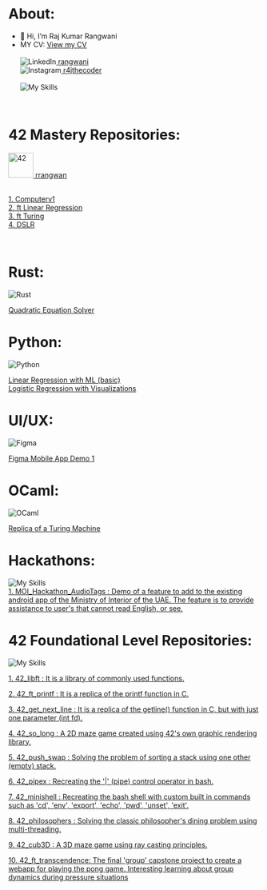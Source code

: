 # About:
 - 👋 Hi, I’m Raj Kumar Rangwani
- MY CV: <a href="https://rrangwan.github.io/CV/" target="_blank">View my CV</a> <br><br>
![LinkedIn](https://skillicons.dev/icons?i=linkedin)<a href="https://www.linkedin.com/in/rangwani/"> rangwani </a><br>
![Instagram](https://skillicons.dev/icons?i=instagram)<a href="https://www.instagram.com/r4jthecoder/"> r4jthecoder </a><br><br>
![My Skills](https://skillicons.dev/icons?i=js,html,css,ts,bootstrap,nextjs,figma,django,postgres,docker,react,debian,git,apple,bash,github,c,cpp,python,rust,ocaml,unity,vercel,vscode)
<br>

 # 42 Mastery Repositories:
<img src="https://upload.wikimedia.org/wikipedia/commons/8/8d/42_Logo.svg" alt="42" width="50" height="50"/><a href="https://profile.intra.42.fr/users/rrangwan"> rrangwan </a><br><br>
 

<a href="https://github.com/rrangwan/42_Mastery_Computerv1">1. Computerv1</a> <br>
<a href="https://github.com/rrangwan/42_MASTERY_ft_linear_regression">2. ft Linear Regression </a> <br>
<a href="https://github.com/rrangwan/42_MASTERY_ft_turing">3. ft Turing </a> <br>
<a href="https://github.com/rrangwan/42_MASTERY_Data_Science_Logistic_Regression">4. DSLR </a> <br>

<br>

# Rust:

![Rust](https://skillicons.dev/icons?i=rust)
 
 <a href="https://github.com/rrangwan/42_Mastery_Computerv1"> Quadratic Equation Solver</a>

# Python:
![Python](https://skillicons.dev/icons?i=python)
 
 <a href="https://github.com/rrangwan/42_MASTERY_ft_linear_regression">Linear Regression with ML (basic)</a> <br>
 <a href="https://github.com/rrangwan/42_MASTERY_Data_Science_Logistic_Regression">Logistic Regression with Visualizations</a> <br>



 # UI/UX:
 ![Figma](https://skillicons.dev/icons?i=figma)
 
 <a href="https://github.com/rrangwan/Figma_demo1">Figma Mobile App Demo 1 </a>


 # OCaml:
 ![OCaml](https://skillicons.dev/icons?i=ocaml)
 
 <a href="https://github.com/rrangwan/42_MASTERY_ft_turing">Replica of a Turing Machine </a>

 

 # Hackathons:

![My Skills](https://skillicons.dev/icons?i=js,html,vercel,nextjs,css,ts)
<br>
[1. MOI_Hackathon_AudioTags : Demo of a feature to add to the existing android app of the Ministry of Interior of the UAE. The feature is to provide assistance to user's that cannot read English, or see. ](https://moi-hackathon-team-tesseract.vercel.app)


 # 42 Foundational Level Repositories:
 ![My Skills](https://skillicons.dev/icons?i=c,cpp)
<br>

<a href="https://github.com/rrangwan/1-42_Libft">1. 42_libft : It is a library of commonly used functions.</a>

<a href="https://github.com/rrangwan/2-42_ft_printf">2. 42_ft_printf : It is a replica of the printf function in C.</a>

<a href="https://github.com/rrangwan/3-42_get_next_line">3. 42_get_next_line : It is a replica of the getline() function in C, but with just one parameter (int fd).</a>

<a href="https://github.com/rrangwan/4-42_so_long">4. 42_so_long : A 2D maze game created using 42's own graphic rendering library.</a>

<a href="https://github.com/rrangwan/5-42_push_swap">5. 42_push_swap : Solving the problem of sorting a stack using one other (empty) stack.</a>

<a href="https://github.com/rrangwan/6-42_pipex">6. 42_pipex : Recreating the '|' (pipe) control operator in bash.</a>

<a href="https://github.com/rrangwan/7-42_minishell">7. 42_minishell : Recreating the bash shell with custom built in commands such as 'cd', 'env', 'export', 'echo', 'pwd', 'unset', 'exit'.</a>

<a href="https://github.com/rrangwan/8-42_philosophers">8. 42_philosophers : Solving the classic philosopher's dining problem using multi-threading.</a>

<a href="https://github.com/rrangwan/9-42_cub3D">9. 42_cub3D : A 3D maze game using ray casting principles.</a>

<a href="https://github.com/rrangwan/10-42_ft_transcendence">10. 42_ft_transcendence: The final 'group' capstone project to create a webapp for playing the pong game. Interesting learning about group dynamics during pressure situations</a>

